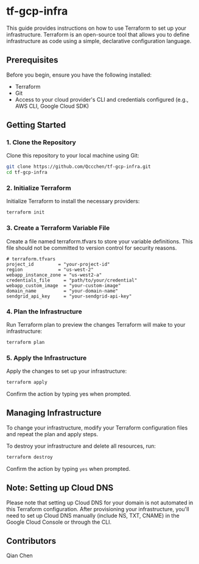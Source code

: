 # tf-gcp-infra

This guide provides instructions on how to use Terraform to set up your infrastructure. Terraform is an open-source tool that allows you to define infrastructure as code using a simple, declarative configuration language.

## Prerequisites

Before you begin, ensure you have the following installed:

- Terraform
- Git
- Access to your cloud provider's CLI and credentials configured (e.g., AWS CLI, Google Cloud SDK)

## Getting Started

### 1. Clone the Repository

Clone this repository to your local machine using Git:

```bash
git clone https://github.com/Qccchen/tf-gcp-infra.git
cd tf-gcp-infra
```

### 2. Initialize Terraform

Initialize Terraform to install the necessary providers:

```bash
terraform init
```

### 3. Create a Terraform Variable File

Create a file named terraform.tfvars to store your variable definitions. This file should not be committed to version control for security reasons.

```hcl
# terraform.tfvars
project_id         = "your-project-id"
region             = "us-west-2"
webapp_instance_zone = "us-west2-a"
credentials_file     = "path/to/your/credential"
webapp_custom_image  = "your-custom-image"
domain_name          = "your-domain-name"
sendgrid_api_key     = "your-sendgrid-api-key"
```

### 4. Plan the Infrastructure

Run Terraform plan to preview the changes Terraform will make to your infrastructure:

```bash
terraform plan
```

### 5. Apply the Infrastructure

Apply the changes to set up your infrastructure:

```bash
terraform apply
```

Confirm the action by typing yes when prompted.

## Managing Infrastructure

To change your infrastructure, modify your Terraform configuration files and repeat the plan and apply steps.

To destroy your infrastructure and delete all resources, run:

```bash
terraform destroy
```

Confirm the action by typing `yes` when prompted.

## Note: Setting up Cloud DNS

Please note that setting up Cloud DNS for your domain is not automated in this Terraform configuration. After provisioning your infrastructure, you'll need to set up Cloud DNS manually (include NS, TXT, CNAME) in the Google Cloud Console or through the CLI.

## Contributors

Qian Chen

